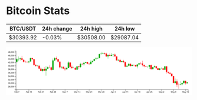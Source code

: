 # Bitcoin Stats

BTC/USDT|24h change|24h high|24h low|
|---|---|---|---|
|$30393.92|-0.03%|$30508.00|$29087.04|

<img src="./chart.svg">
